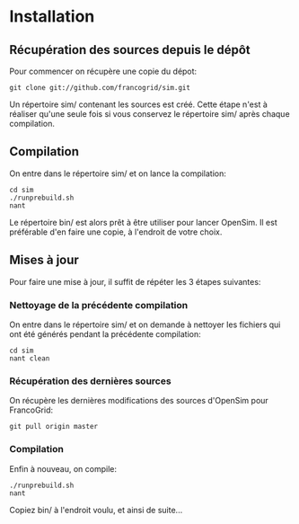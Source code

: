 # Installation

## Récupération des sources depuis le dépôt

Pour commencer on récupère une copie du dépot:

    git clone git://github.com/francogrid/sim.git

Un répertoire sim/ contenant les sources est créé.
Cette étape n'est à réaliser qu'une seule fois si vous conservez le répertoire sim/ après chaque compilation.

## Compilation

On entre dans le répertoire sim/ et on lance la compilation:

    cd sim
    ./runprebuild.sh
    nant

Le répertoire bin/ est alors prêt à être utiliser pour lancer OpenSim. Il est préférable d'en faire une copie, à l'endroit de votre choix.

## Mises à jour

Pour faire une mise à jour, il suffit de répéter les 3 étapes suivantes:

### Nettoyage de la précédente compilation

On entre dans le répertoire sim/ et on demande à nettoyer les fichiers qui ont été générés pendant la précédente compilation:

    cd sim
    nant clean

### Récupération des dernières sources

On récupère les dernières modifications des sources d'OpenSim pour FrancoGrid:

    git pull origin master

### Compilation

Enfin à nouveau, on compile:

    ./runprebuild.sh
    nant

Copiez bin/ à l'endroit voulu, et ainsi de suite...
